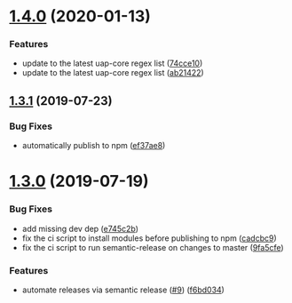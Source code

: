 # [1.4.0](https://github.com/Financial-Times/useragent_parser/compare/v1.3.1...v1.4.0) (2020-01-13)


### Features

* update to the latest uap-core regex list ([74cce10](https://github.com/Financial-Times/useragent_parser/commit/74cce10))
* update to the latest uap-core regex list ([ab21422](https://github.com/Financial-Times/useragent_parser/commit/ab21422))

## [1.3.1](https://github.com/Financial-Times/useragent_parser/compare/v1.3.0...v1.3.1) (2019-07-23)


### Bug Fixes

* automatically publish to npm ([ef37ae8](https://github.com/Financial-Times/useragent_parser/commit/ef37ae8))

# [1.3.0](https://github.com/Financial-Times/useragent_parser/compare/v1.2.1...v1.3.0) (2019-07-19)


### Bug Fixes

* add missing dev dep ([e745c2b](https://github.com/Financial-Times/useragent_parser/commit/e745c2b))
* fix the ci script to install modules before publishing to npm ([cadcbc9](https://github.com/Financial-Times/useragent_parser/commit/cadcbc9))
* fix the ci script to run semantic-release on changes to master ([9fa5cfe](https://github.com/Financial-Times/useragent_parser/commit/9fa5cfe))


### Features

* automate releases via semantic release ([#9](https://github.com/Financial-Times/useragent_parser/issues/9)) ([f6bd034](https://github.com/Financial-Times/useragent_parser/commit/f6bd034))
